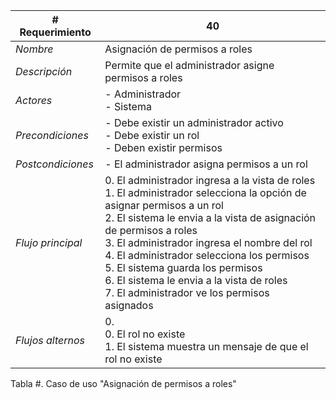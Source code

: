 |# Requerimiento|40 |
|-|-|
| *Nombre*|Asignación de permisos a roles
| *Descripción*| Permite que el administrador asigne permisos a roles |
|*Actores*| - Administrador<br> - Sistema
|*Precondiciones*| - Debe existir un administrador activo<br> - Debe existir un rol<br> - Deben existir permisos
|*Postcondiciones*| - El administrador asigna permisos a un rol
|*Flujo principal*|0.  El administrador ingresa a la vista de roles<br>1.  El administrador selecciona la opción de asignar permisos a un rol<br>2.  El sistema le envia a la vista de asignación de permisos a roles<br>3.  El administrador ingresa el nombre del rol<br>4.  El administrador selecciona los permisos<br>5.  El sistema guarda los permisos<br>6.  El sistema le envia a la vista de roles<br>7.  El administrador ve los permisos asignados
|*Flujos alternos*|0. <br> 0. El rol no existe<br>1. El sistema muestra un mensaje de que el rol no existe

Tabla #. Caso de uso "Asignación de permisos a roles"
